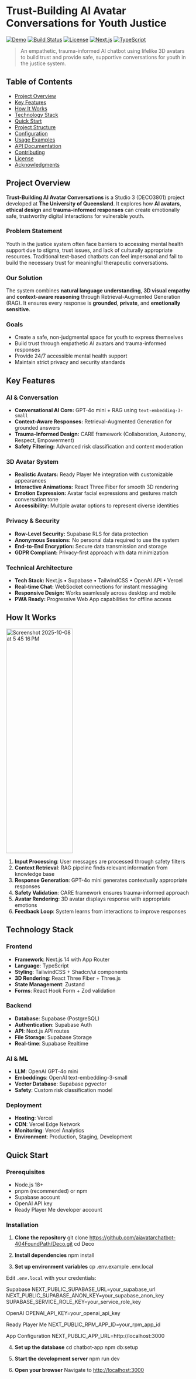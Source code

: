 # Trust-Building AI Avatar Conversations for Youth Justice

[![Demo](https://img.shields.io/badge/Demo-Live-brightgreen)](https://aiavatarchatbot.vercel.app)
[![Build Status](https://img.shields.io/badge/Build-Passing-success)]()
[![License](https://img.shields.io/badge/License-MIT-blue)]()
[![Next.js](https://img.shields.io/badge/Next.js-14-black)]()
[![TypeScript](https://img.shields.io/badge/TypeScript-5.0-blue)]()

> An empathetic, trauma-informed AI chatbot using lifelike 3D avatars to build trust and provide safe, supportive conversations for youth in the justice system.

## Table of Contents

- [Project Overview](#-project-overview)
- [Key Features](#-key-features)
- [How It Works](#-how-it-works)
- [Technology Stack](#-technology-stack)
- [Quick Start](#-quick-start)
- [Project Structure](#-project-structure)
- [Configuration](#-configuration)
- [Usage Examples](#-usage-examples)
- [API Documentation](#-api-documentation)
- [Contributing](#-contributing)
- [License](#-license)
- [Acknowledgments](#-acknowledgments)

## Project Overview

**Trust-Building AI Avatar Conversations** is a Studio 3 (DECO3801) project developed at **The University of Queensland**. It explores how **AI avatars**, **ethical design** and **trauma-informed responses** can create emotionally safe, trustworthy digital interactions for vulnerable youth.

### Problem Statement
Youth in the justice system often face barriers to accessing mental health support due to stigma, trust issues, and lack of culturally appropriate resources. Traditional text-based chatbots can feel impersonal and fail to build the necessary trust for meaningful therapeutic conversations.

### Our Solution
The system combines **natural language understanding**, **3D visual empathy** and **context-aware reasoning** through Retrieval-Augmented Generation (RAG). It ensures every response is **grounded**, **private**, and **emotionally sensitive**.

### Goals
- Create a safe, non-judgmental space for youth to express themselves
- Build trust through empathetic AI avatars and trauma-informed responses  
- Provide 24/7 accessible mental health support
- Maintain strict privacy and security standards

## Key Features

### AI & Conversation
- **Conversational AI Core:** GPT-4o mini + RAG using `text-embedding-3-small`
- **Context-Aware Responses:** Retrieval-Augmented Generation for grounded answers
- **Trauma-Informed Design:** CARE framework (Collaboration, Autonomy, Respect, Empowerment)
- **Safety Filtering:** Advanced risk classification and content moderation

### 3D Avatar System
- **Realistic Avatars:** Ready Player Me integration with customizable appearances
- **Interactive Animations:** React Three Fiber for smooth 3D rendering
- **Emotion Expression:** Avatar facial expressions and gestures match conversation tone
- **Accessibility:** Multiple avatar options to represent diverse identities

### Privacy & Security
- **Row-Level Security:** Supabase RLS for data protection
- **Anonymous Sessions:** No personal data required to use the system
- **End-to-End Encryption:** Secure data transmission and storage
- **GDPR Compliant:** Privacy-first approach with data minimization

### Technical Architecture
- **Tech Stack:** Next.js • Supabase • TailwindCSS • OpenAI API • Vercel
- **Real-time Chat:** WebSocket connections for instant messaging
- **Responsive Design:** Works seamlessly across desktop and mobile
- **PWA Ready:** Progressive Web App capabilities for offline access

## How It Works

<img width="182" height="612" alt="Screenshot 2025-10-08 at 5 45 16 PM" src="https://github.com/user-attachments/assets/cc7ca4ed-4eab-46a4-9708-a8812675a9c2" />

1. **Input Processing**: User messages are processed through safety filters
2. **Context Retrieval**: RAG pipeline finds relevant information from knowledge base
3. **Response Generation**: GPT-4o mini generates contextually appropriate responses
4. **Safety Validation**: CARE framework ensures trauma-informed approach
5. **Avatar Rendering**: 3D avatar displays response with appropriate emotions
6. **Feedback Loop**: System learns from interactions to improve responses

## Technology Stack

### Frontend
- **Framework**: Next.js 14 with App Router
- **Language**: TypeScript
- **Styling**: TailwindCSS + Shadcn/ui components
- **3D Rendering**: React Three Fiber + Three.js
- **State Management**: Zustand
- **Forms**: React Hook Form + Zod validation

### Backend
- **Database**: Supabase (PostgreSQL)
- **Authentication**: Supabase Auth
- **API**: Next.js API routes
- **File Storage**: Supabase Storage
- **Real-time**: Supabase Realtime

### AI & ML
- **LLM**: OpenAI GPT-4o mini
- **Embeddings**: OpenAI text-embedding-3-small
- **Vector Database**: Supabase pgvector
- **Safety**: Custom risk classification model

### Deployment
- **Hosting**: Vercel
- **CDN**: Vercel Edge Network
- **Monitoring**: Vercel Analytics
- **Environment**: Production, Staging, Development

## Quick Start

### Prerequisites
- Node.js 18+ 
- pnpm (recommended) or npm
- Supabase account
- OpenAI API key
- Ready Player Me developer account

### Installation

1. **Clone the repository**
git clone https://github.com/aiavatarchatbot-404FoundPath/Deco.git
cd Deco

2. **Install dependencies**
npm install

3. **Set up environment variables**
cp .env.example .env.local

Edit `.env.local` with your credentials:

Supabase
NEXT_PUBLIC_SUPABASE_URL=your_supabase_url
NEXT_PUBLIC_SUPABASE_ANON_KEY=your_supabase_anon_key
SUPABASE_SERVICE_ROLE_KEY=your_service_role_key

OpenAI
OPENAI_API_KEY=your_openai_api_key

Ready Player Me
NEXT_PUBLIC_RPM_APP_ID=your_rpm_app_id

App Configuration
NEXT_PUBLIC_APP_URL=http://localhost:3000


4. **Set up the database**
cd chatbot-app
npm db:setup

5. **Start the development server**
npm run dev


6. **Open your browser**
Navigate to [http://localhost:3000](http://localhost:3000)





